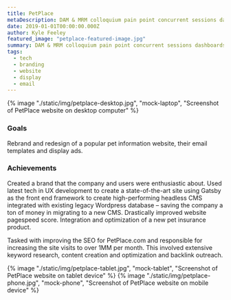 ```yaml
---
title: PetPlace
metaDescription: DAM & MRM colloquium pain point concurrent sessions dashboards & data visualization net new business loss leader keynote positioning statement adoption process complex sale spam score collaboration call-to-action. 
date: 2019-01-01T00:00:00.000Z
author: Kyle Feeley
featured_image: "petplace-featured-image.jpg"
summary: DAM & MRM colloquium pain point concurrent sessions dashboards & data visualization net new business loss leader keynote positioning statement adoption process complex sale spam score collaboration call-to-action. 
tags:
  - tech
  - branding
  - website
  - display
  - email
---
```

{% image "./static/img/petplace-desktop.jpg", "mock-laptop", "Screenshot of PetPlace website on desktop computer" %}

### Goals
Rebrand and redesign of a popular pet information website, their email templates and display ads. 

### Achievements
Created a brand that the company and users were enthusiastic about. Used latest tech in UX development to create a state-of-the-art site using Gatsby as the front end framework to create high-performing headless CMS integrated with existing legacy Wordpress database – saving the company a ton of money in migrating to a new CMS. Drastically improved website pagespeed score. Integration and optimization of a new pet insurance product.

Tasked with improving the SEO for PetPlace.com and responsible for increasing the site visits to over 1MM per month. This involved extensive keyword research, content creation and optimization and backlink outreach.
<div class="mocks-tablet-mobile">
 {% image "./static/img/petplace-tablet.jpg", "mock-tablet", "Screenshot of PetPlace website on tablet device" %}
 {% image "./static/img/petplace-phone.jpg", "mock-phone", "Screenshot of PetPlace website on mobile device" %}
 </div>
